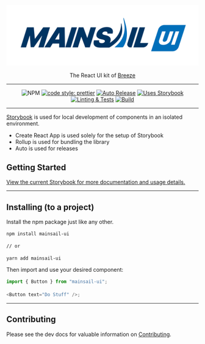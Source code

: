 <div align="center">
  <img
    src="src/assets/img/mainsail-ui.svg"
    alt="Mainsail UI Logo"
    width="550px"
    padding="40px"
  />
  <br />
  <p>The React UI kit of <a href="https://www.breezechms.com/">Breeze</a></p>
</div>

---

<div align="center">

![NPM](https://img.shields.io/npm/v/mainsail-ui?color=%23006fba)
[![code style: prettier](https://img.shields.io/badge/code_style-prettier-ff69b4.svg?style=flat-square)](https://github.com/prettier/prettier)
[![Auto Release](https://img.shields.io/badge/release-auto.svg?colorA=888888&colorB=9B065A&label=auto)](https://github.com/intuit/auto)
[![Uses Storybook](https://raw.githubusercontent.com/storybookjs/brand/master/badge/badge-storybook.svg)](https://storybook.js.org/)
[![Linting & Tests](https://github.com/BreezeChMS/mainsail-ui/actions/workflows/test.yml/badge.svg)](https://github.com/BreezeChMS/mainsail-ui/actions/workflows/test.yml)
[![Build](https://github.com/BreezeChMS/mainsail-ui/actions/workflows/mainsail-build.yml/badge.svg?event=push)](https://github.com/BreezeChMS/mainsail-ui/actions/workflows/mainsail-build.yml)
  
</div>

---

[Storybook](https://storybook.js.org/) is used for local development of components in an isolated environment.

-   Create React App is used solely for the setup of Storybook
-   Rollup is used for bundling the library
-   Auto is used for releases

## Getting Started

[View the current Storybook for more documentation and usage details.](https://mainsail-ui.com)

---

## Installing (to a project)

Install the npm package just like any other.

```
npm install mainsail-ui

// or

yarn add mainsail-ui
```

Then import and use your desired component:

```js
import { Button } from "mainsail-ui";

<Button text="Do Stuff" />;
```

---

## Contributing

Please see the dev docs for valuable information on [Contributing](https://mainsail-ui.com/?path=/story/react-developing-getting-started--page).
